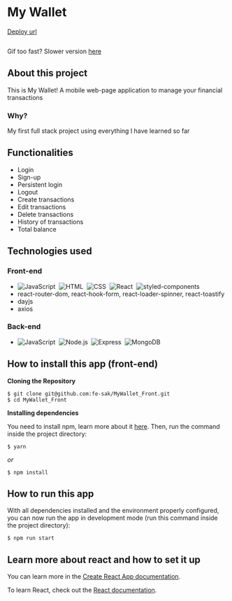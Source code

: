 
# My Wallet

 [Deploy url](https://my-wallet-front-five.vercel.app/) 

<img src="https://media3.giphy.com/media/Hs9nhr4IAhIQBnNYyw/giphy.gif?cid=790b7611568b2c9c15bfad6cb5dcd5e8af30ba240892f326&rid=giphy.gif" alt='' />

Gif too fast? Slower version [here](https://streamable.com/yhkpo8)

## About this project

This is My Wallet! A mobile web-page application to manage your financial transactions

### Why?

My first full stack project using everything I have learned so far

## Functionalities

- Login
- Sign-up
- Persistent login
- Logout
- Create transactions
- Edit transactions
- Delete transactions
- History of transactions
- Total balance

## Technologies used
### Front-end
- ![JavaScript](https://img.shields.io/badge/-JavaScript-05122A?style=flat&logo=javascript)&nbsp;
![HTML](https://img.shields.io/badge/-HTML-05122A?style=flat&logo=HTML5)&nbsp;
![CSS](https://img.shields.io/badge/-CSS-05122A?style=flat&logo=CSS3&logoColor=1572B6)&nbsp;
![React](https://img.shields.io/badge/-React-05122A?style=flat&logo=react)&nbsp;
![styled-components](https://img.shields.io/badge/-styled--components-05122A?style=flat&logo=styled-components)
- react-router-dom, react-hook-form, react-loader-spinner, react-toastify
- dayjs
- axios
### Back-end
- ![JavaScript](https://img.shields.io/badge/-JavaScript-05122A?style=flat&logo=javascript)&nbsp;
![Node.js](https://img.shields.io/badge/-Node.js-05122A?style=flat&logo=node.js)&nbsp;
![Express](https://img.shields.io/badge/-Express-05122A?style=flat&logo=express)&nbsp;
![MongoDB](https://img.shields.io/badge/-MongoDB-05122A?style=flat&logo=MongoDB)


## How to install this app (front-end)

  **Cloning the Repository**

```
$ git clone git@github.com:fe-sak/MyWallet_Front.git
$ cd MyWallet_Front
```

**Installing dependencies**

You need to install npm, learn more about it [here](https://docs.npmjs.com/getting-started).
Then, run the command inside the project directory: 
```
$ yarn
```

_or_

```
$ npm install
```

## How to run this app

With all dependencies installed and the environment properly configured, you can now run the app in development mode (run this command inside the project directory):

```
$ npm run start
```

## Learn more about react and how to set it up

You can learn more in the [Create React App documentation](https://facebook.github.io/create-react-app/docs/getting-started).

To learn React, check out the [React documentation](https://reactjs.org/).
